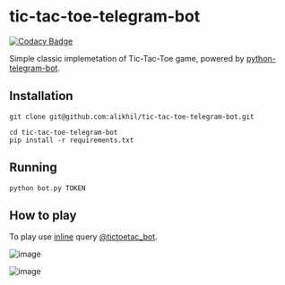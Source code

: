 # tic-tac-toe-telegram-bot
[![Codacy Badge](https://api.codacy.com/project/badge/Grade/082cd4c72c584321b1f6c9322514afa6)](https://www.codacy.com/app/TBM-Team/tic-tac-toe-telegram-bot?utm_source=github.com&amp;utm_medium=referral&amp;utm_content=alikhil/tic-tac-toe-telegram-bot&amp;utm_campaign=Badge_Grade)

Simple classic implemetation of Tic-Tac-Toe game, powered by [python-telegram-bot](https://github.com/python-telegram-bot/python-telegram-bot). 

## Installation
<pre><code>git clone git@github.com:alikhil/tic-tac-toe-telegram-bot.git

cd tic-tac-toe-telegram-bot
pip install -r requirements.txt
</code></pre>

## Running

<pre><code>python bot.py TOKEN
</code></pre>

## How to play
To play use [inline](https://core.telegram.org/bots/inline) query [@tictoetac_bot](https://telegram.me/tictoetac_bot). 

![image](https://cloud.githubusercontent.com/assets/7482065/16517615/0fc8f0ce-3f87-11e6-9d95-f96da4cf146c.png)

![image](https://cloud.githubusercontent.com/assets/7482065/16517221/0ea2dfe0-3f85-11e6-98cd-feae167638a2.png)
